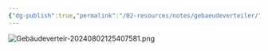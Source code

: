 ```yaml
---
{"dg-publish":true,"permalink":"/02-resources/notes/gebaeudeverteiler/","tags":["informatik/hardware","informatik/netzwerk/kabel"],"noteIcon":"","updated":"2025-09-10T17:00:10.000+02:00"}
---
```


![Gebäudeverteir-20240802125407581.png](/img/user/02%20-%20RESOURCES/Files/IMG/Geb%C3%A4udeverteir-20240802125407581.png)
